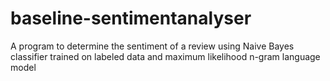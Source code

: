 baseline-sentimentanalyser
==========================

A program to determine the sentiment of a review using Naive Bayes classifier trained on labeled data and maximum likelihood n-gram language model
